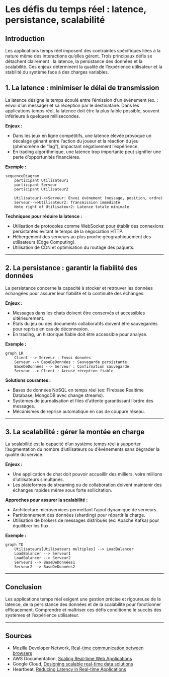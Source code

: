 # Les défis du temps réel : latence, persistance, scalabilité

## Introduction

Les applications temps réel imposent des contraintes spécifiques liées à la nature même des interactions qu’elles gèrent. Trois principaux défis se détachent clairement : la latence, la persistance des données et la scalabilité. Ces enjeux déterminent la qualité de l’expérience utilisateur et la stabilité du système face à des charges variables.

## 1. La latence : minimiser le délai de transmission

La latence désigne le temps écoulé entre l’émission d’un événement (ex. : envoi d’un message) et sa réception par le destinataire. Dans les applications temps réel, la latence doit être la plus faible possible, souvent inférieure à quelques millisecondes.

**Enjeux :**  
- Dans les jeux en ligne compétitifs, une latence élevée provoque un décalage gênant entre l’action du joueur et la réaction du jeu (phénomène de “lag”), impactant négativement l’expérience.
- En trading algorithmique, une latence trop importante peut signifier une perte d’opportunités financières.

**Exemple :**

```mermaid
sequenceDiagram
    participant Utilisateur1
    participant Serveur
    participant Utilisateur2

    Utilisateur1->>Serveur: Envoi événement (message, position, ordre)
    Serveur-->>Utilisateur2: Transmission immédiate
    Note right of Utilisateur2: Latence totale minimale
```

**Techniques pour réduire la latence :**  
- Utilisation de protocoles comme WebSocket pour établir des connexions persistantes évitant le temps de la négociation HTTP.
- Hébergement des serveurs au plus proche géographiquement des utilisateurs (Edge Computing).
- Utilisation de CDN et optimisation du routage des paquets.

---

## 2. La persistance : garantir la fiabilité des données

La persistance concerne la capacité à stocker et retrouver les données échangées pour assurer leur fiabilité et la continuité des échanges.

**Enjeux :**  
- Messages dans les chats doivent être conservés et accessibles ultérieurement.
- États du jeu ou des documents collaboratifs doivent être sauvegardés pour reprise en cas de déconnexion.
- En trading, un historique fiable doit être accessible pour analyse.

**Exemple :**

```mermaid
graph LR
    Client --> Serveur : Envoi données
    Serveur --> BaseDeDonnées : Sauvegarde persistante
    BaseDeDonnées --> Serveur : Confirmation sauvegarde
    Serveur --> Client : Accusé réception fiable
```

**Solutions courantes :**  
- Bases de données NoSQL en temps réel (ex: Firebase Realtime Database, MongoDB avec change streams).
- Systèmes de journalisation et files d'attente garantissant l’ordre des messages.
- Mécanismes de reprise automatique en cas de coupure réseau.

---

## 3. La scalabilité : gérer la montée en charge

La scalabilité est la capacité d’un système temps réel à supporter l’augmentation du nombre d’utilisateurs ou d’événements sans dégrader la qualité du service.

**Enjeux :**  
- Une application de chat doit pouvoir accueillir des milliers, voire millions d’utilisateurs simultanés.
- Les plateformes de streaming ou de collaboration doivent maintenir des échanges rapides même sous forte sollicitation.

**Approches pour assurer la scalabilité :**  
- Architecture microservices permettant l’ajout dynamique de serveurs.
- Partitionnement des données (sharding) pour répartir la charge.
- Utilisation de brokers de messages distribués (ex: Apache Kafka) pour équilibrer les flux.

**Exemple :**

```mermaid
graph TD
    Utilisateurs[Utilisateurs multiples] --> LoadBalancer
    LoadBalancer --> Serveur1
    LoadBalancer --> Serveur2
    Serveur1 --> BaseDeDonnées1
    Serveur2 --> BaseDeDonnées2
```

---

## Conclusion

Les applications temps réel exigent une gestion précise et rigoureuse de la latence, de la persistance des données et de la scalabilité pour fonctionner efficacement. Comprendre et maîtriser ces défis conditionne le succès des systèmes et l’expérience utilisateur.

---

## Sources

- Mozilla Developer Network, [Real-time communication between browsers](https://developer.mozilla.org/en-US/docs/Web/API/WebSockets_API)
- AWS Documentation, [Scaling Real-time Web Applications](https://aws.amazon.com/blogs/architecture/scaling-real-time-web-applications/)
- Google Cloud, [Designing scalable real-time data solutions](https://cloud.google.com/solutions/scalable-real-time-data-processing)
- Heartbeat, [Reducing Latency in Real-time Applications](https://heartbeat.fritz.ai/how-to-reduce-latency-in-your-real-time-web-application-7e0e50a2c21b)